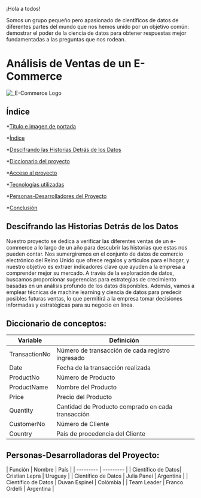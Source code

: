¡Hola a todos!

Somos un grupo pequeño pero apasionado de científicos de datos de diferentes partes del mundo que nos hemos unido por un objetivo común: demostrar el poder de la ciencia de datos para obtener respuestas mejor fundamentadas a las preguntas que nos rodean.

# Análisis de Ventas de un E-Commerce 

![_E-Commerce Logo](https://github.com/No-Country/c16-104-t-data-bi/assets/114622846/cc2f3ed2-ec44-4a2c-82fb-7b6bb5220b74)

## Índice

*[Título e imagen de portada](#Título-e-imagen-de-portada)

*[Índice](#índice)

*[Descifrando las Historias Detrás de los Datos](#Descifrado-de-las-Historias-Detrás-de-los-Datos)

*[Diccionario del proyecto](#Diccionario-del-proyecto)

*[Acceso al proyecto](#acceso-proyecto)

*[Tecnologías utilizadas](#tecnologías-utilizadas)

*[Personas-Desarrolladores del Proyecto](#personas-desarrolladores)

*[Conclusión](#conclusión)


## Descifrando las Historias Detrás de los Datos

Nuestro proyecto se dedica a verificar las diferentes ventas de un e-commerce a lo largo de un año para descubrir las historias que estas nos pueden contar. Nos sumergiremos en el conjunto de datos de comercio electrónico del Reino Unido que ofrece regalos y artículos para el hogar, y nuestro objetivo es extraer indicadores clave que ayuden a la empresa a comprender mejor su mercado. A través de la exploración de datos, buscamos proporcionar sugerencias para estrategias de crecimiento basadas en un análisis profundo de los datos disponibles. Además, vamos a emplear técnicas de machine learning y ciencia de datos para predecir posibles futuras ventas, lo que permitirá a la empresa tomar decisiones informadas y estratégicas para su negocio en línea.


## Diccionario de conceptos: 

| Variable | Definición |
| --------- | --------- |
|TransactionNo | Número de transacción de cada registro ingresado |
| Date | Fecha de la transacción realizada |
| ProductNo | Número de Producto |
| ProductName | Nombre del Producto |
| Price  | Precio del Producto |
| Quantity | Cantidad de Producto comprado en cada transacción |
| CustomerNo | Número de Cliente |
| Country  | País de procedencia del Cliente|


## Personas-Desarrolladoras del Proyecto:
| Función | Nombre | País |
| --------- | --------- |
| Científico de Datos| Cristian Lepra | Uruguay |
| Científico de Datos | Julia Panei | Argentina |
| Científico de Datos | Duvan Espinel | Colómbia |
| Team Leader | Franco  Ordelli | Argentina |
